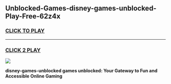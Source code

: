 
## Unblocked-Games-disney-games-unblocked-Play-Free-62z4x
<h3>
<a href="https://premium76.site?title=disney-games-unblocked&ref=23A">CLICK TO PLAY</a></h3>
<hr>

<h3>
<a href="https://premium76.site?title=disney-games-unblocked&ref=23A">CLICK 2 PLAY</a>
  
</h3>

<a href="https://premium76.site?title=disney-games-unblocked&ref=23A"><img src="https://clearcache.store/games.png"></a>


**disney-games-unblocked games unblocked: Your Gateway to Fun and Accessible Online Gaming**
